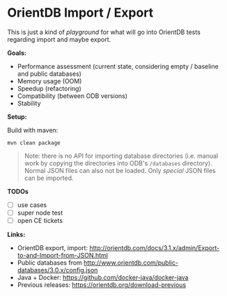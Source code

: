 # OrientDB Import / Export

This is just a kind of *playground* for what will go into OrientDB tests regarding import and maybe export.

**Goals:**

- Performance assessment (current state, considering empty / baseline and public databases)
- Memory usage (OOM)
- Speedup (refactoring)
- Compatibility (between ODB versions)
- Stability

**Setup:**

Build with maven:
```
mvn clean package
```

> Note: there is no API for importing database directories (i.e. manual work by copying the directories into ODB's `/databases` directory). Normal JSON files can also not be loaded. Only *special* JSON files can be imported.

**TODOs**

- [ ] use cases
- [ ] super node test
- [ ] open CE tickets

**Links:**

- OrientDB export, import: http://orientdb.com/docs/3.1.x/admin/Export-to-and-Import-from-JSON.html
- Public databases from http://www.orientdb.com/public-databases/3.0.x/config.json
- Java + Docker: https://github.com/docker-java/docker-java
- Previous releases: https://orientdb.org/download-previous
